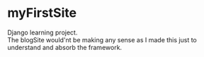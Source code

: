 # myFirstSite
Django learning project. <br>
The blogSite would'nt be making any sense as I made this just to understand and absorb the framework.
